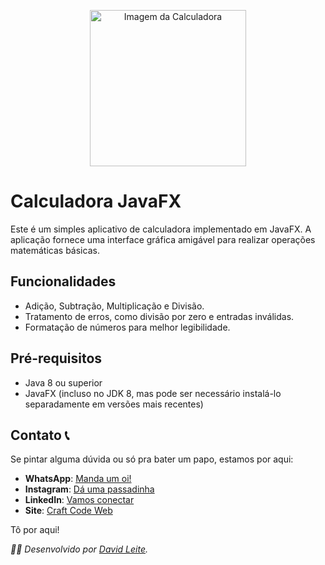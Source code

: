 <p align="center">
  <img src="https://i.ibb.co/ZHn9PJ9/calculadora.png" width="250px" alt="Imagem da Calculadora">
</p>

# Calculadora JavaFX

Este é um simples aplicativo de calculadora implementado em JavaFX. A aplicação fornece uma interface gráfica amigável para realizar operações matemáticas básicas.

## Funcionalidades

- Adição, Subtração, Multiplicação e Divisão.
- Tratamento de erros, como divisão por zero e entradas inválidas.
- Formatação de números para melhor legibilidade.

## Pré-requisitos

- Java 8 ou superior
- JavaFX (incluso no JDK 8, mas pode ser necessário instalá-lo separadamente em versões mais recentes)

## Contato 📞

Se pintar alguma dúvida ou só pra bater um papo, estamos por aqui:

- **WhatsApp**: [Manda um oi!](https://wa.me/85981272987)
- **Instagram**: [Dá uma passadinha](https://www.instagram.com/craftcodeweb)
- **LinkedIn**: [Vamos conectar](https://www.linkedin.com/in/davidnl-dev)
- **Site**: [Craft Code Web](https://craftcodeweb.com)

Tô por aqui!

*👩‍💻 Desenvolvido por [David Leite](https://craftcodeweb.com).*
